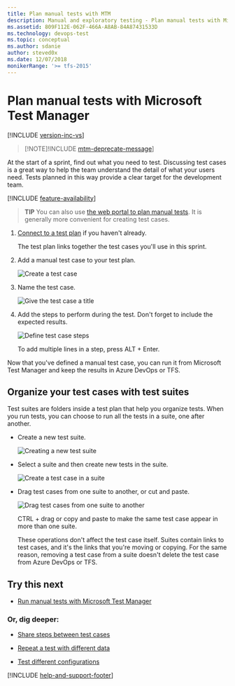 ```yaml
---
title: Plan manual tests with MTM
description: Manual and exploratory testing - Plan manual tests with Microsoft Test Manager when you want to test web applications
ms.assetid: 809F112E-062F-466A-A8AB-84A87431533D
ms.technology: devops-test
ms.topic: conceptual
ms.author: sdanie
author: steved0x
ms.date: 12/07/2018
monikerRange: '>= tfs-2015'
---
```


# Plan manual tests with Microsoft Test Manager

[!INCLUDE [version-inc-vs](../includes/version-inc-vs.md)]

> [!NOTE]!INCLUDE [mtm-deprecate-message](../includes/mtm-deprecate-message.md)]

At the start of a sprint, find out what you need to test. Discussing test cases is a great way to help the team understand the detail of what your users need. Tests planned in this way provide a clear target for the development team.

[!INCLUDE [feature-availability](../includes/feature-availability.md)]

> **TIP**
> You can also use [the web portal to plan manual tests](../create-a-test-plan.md). It is generally more convenient for creating test cases.

1.  [Connect to a test plan](connect-microsoft-test-manager-to-your-team-project-and-test-plan.md) if you haven't already.

    The test plan links together the test cases you'll use in this sprint.

1.  Add a manual test case to your test plan.

    ![Create a test case](media/plan-manual-tests-with-microsoft-test-manager/almp_t_create04.png)

1.  Name the test case.

    ![Give the test case a title](media/plan-manual-tests-with-microsoft-test-manager/almp_t_create05.png)

1.  Add the steps to perform during the test. Don't forget to include the expected results.

    ![Define test case steps](media/plan-manual-tests-with-microsoft-test-manager/almp_t_create06.png)

    To add multiple lines in a step, press ALT + Enter.

Now that you've defined a manual test case, you can run it from Microsoft Test Manager and keep the results in Azure DevOps or TFS.

## Organize your test cases with test suites

Test suites are folders inside a test plan that help you organize tests. When you run tests, you can choose to run all the tests in a suite, one after another.

* Create a new test suite.

  ![Creating a new test suite](media/plan-manual-tests-with-microsoft-test-manager/almp_t_newsuite01.png)

* Select a suite and then create new tests in the suite.

  ![Create a test case in a suite](media/plan-manual-tests-with-microsoft-test-manager/almp_t_newsuite02.png)

* Drag test cases from one suite to another, or cut and paste.

  ![Drag test cases from one suite to another](media/plan-manual-tests-with-microsoft-test-manager/almp_t_dragsuites.png)

  CTRL + drag or copy and paste to make the same test case appear in more than one suite.

  These operations don't affect the test case itself. Suites contain links to test cases, and it's the links that you're moving or copying.
  For the same reason, removing a test case from a suite doesn't delete the test case from Azure DevOps or TFS.

## Try this next

* [Run manual tests with Microsoft Test Manager](run-manual-tests-with-microsoft-test-manager.md)

### Or, dig deeper:

* [Share steps between test cases](share-steps-between-test-cases.md)

* [Repeat a test with different data](../repeat-test-with-different-data.md)

* [Test different configurations](../test-different-configurations.md)

[!INCLUDE [help-and-support-footer](../includes/help-and-support-footer.md)]
